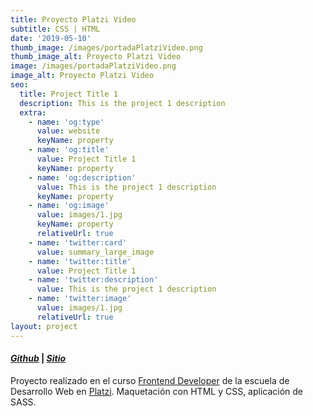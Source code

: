 ```yaml
---
title: Proyecto Platzi Video
subtitle: CSS | HTML
date: '2019-05-10'
thumb_image: /images/portadaPlatziVideo.png
thumb_image_alt: Proyecto Platzi Video
image: /images/portadaPlatziVideo.png
image_alt: Proyecto Platzi Video
seo:
  title: Project Title 1
  description: This is the project 1 description
  extra:
    - name: 'og:type'
      value: website
      keyName: property
    - name: 'og:title'
      value: Project Title 1
      keyName: property
    - name: 'og:description'
      value: This is the project 1 description
      keyName: property
    - name: 'og:image'
      value: images/1.jpg
      keyName: property
      relativeUrl: true
    - name: 'twitter:card'
      value: summary_large_image
    - name: 'twitter:title'
      value: Project Title 1
    - name: 'twitter:description'
      value: This is the project 1 description
    - name: 'twitter:image'
      value: images/1.jpg
      relativeUrl: true
layout: project
---
```

#### [***Github***](https://github.com/andiparodi/PlatziVideoProyect) | [***Sitio***](https://andiproyecto6.netlify.app/)

Proyecto realizado en el curso [Frontend Developer](https://platzi.com/clases/frontend-developer/) de la escuela de Desarrollo Web en [Platzi](https://platzi.com/home).
Maquetación con HTML y CSS, aplicación de SASS.
